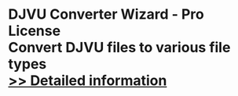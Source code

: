 # DJVU Converter Wizard - Pro License<br />Convert DJVU files to various file types<br />[>> Detailed information](https://secure.shareit.com/shareit/product.html?productid=300788380&affiliateid=200057808)